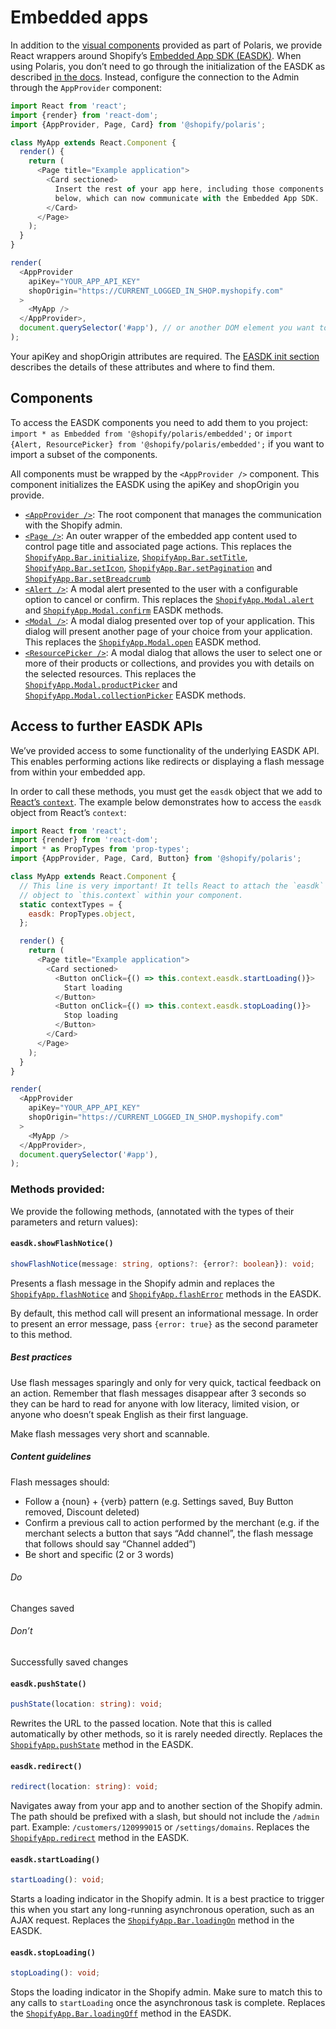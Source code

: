 # Embedded apps

In addition to the [visual components](https://polaris.shopify.com/components/get-started) provided as part of Polaris, we provide React wrappers around Shopify’s [Embedded App SDK (EASDK)](https://help.shopify.com/api/sdks/shopify-apps/embedded-app-sdk/methods). When using Polaris, you don’t need to go through the initialization of the EASDK as described [in the docs](https://help.shopify.com/api/sdks/shopify-apps/embedded-app-sdk/initialization). Instead, configure the connection to the Admin through the `AppProvider` component:

```js
import React from 'react';
import {render} from 'react-dom';
import {AppProvider, Page, Card} from '@shopify/polaris';

class MyApp extends React.Component {
  render() {
    return (
      <Page title="Example application">
        <Card sectioned>
          Insert the rest of your app here, including those components detailed
          below, which can now communicate with the Embedded App SDK.
        </Card>
      </Page>
    );
  }
}

render(
  <AppProvider
    apiKey="YOUR_APP_API_KEY"
    shopOrigin="https://CURRENT_LOGGED_IN_SHOP.myshopify.com"
  >
    <MyApp />
  </AppProvider>,
  document.querySelector('#app'), // or another DOM element you want to mount the app in
);
```

Your apiKey and shopOrigin attributes are required. The [EASDK init section](https://help.shopify.com/api/sdks/shopify-apps/embedded-app-sdk/methods#shopifyapp-init-config) describes the details of these attributes and where to find them.

## Components

To access the EASDK components you need to add them to you project:
`import * as Embedded from '@shopify/polaris/embedded';` or `import {Alert, ResourcePicker} from '@shopify/polaris/embedded';` if you want to import a subset of the components.

All components must be wrapped by the `<AppProvider />` component. This component initializes the EASDK using the apiKey and shopOrigin you provide.

- [`<AppProvider />`](https://polaris.shopify.com/components/structure/app-provider): The root component that manages the communication with the Shopify admin.
- [`<Page />`](https://polaris.shopify.com/components/structure/page): An outer wrapper of the embedded app content used to control page title and associated page actions. This replaces the [`ShopifyApp.Bar.initialize`](https://help.shopify.com/api/sdks/shopify-apps/embedded-app-sdk/methods#shopifyapp-bar-initialize-config), [`ShopifyApp.Bar.setTitle`](https://help.shopify.com/api/sdks/shopify-apps/embedded-app-sdk/methods#shopifyapp-bar-settitle-title), [`ShopifyApp.Bar.setIcon`](https://help.shopify.com/api/sdks/shopify-apps/embedded-app-sdk/methods#shopifyapp-bar-seticon-icon), [`ShopifyApp.Bar.setPagination`](https://help.shopify.com/api/sdks/shopify-apps/embedded-app-sdk/methods#shopifyapp-bar-setpagination-config) and [`ShopifyApp.Bar.setBreadcrumb`](https://help.shopify.com/api/sdks/shopify-apps/embedded-app-sdk/methods#shopifyapp-bar-setbreadcrumb-config)
- [`<Alert />`](https://polaris.shopify.com/components/embedded/embedded-alert): A modal alert presented to the user with a configurable option to cancel or confirm. This replaces the [`ShopifyApp.Modal.alert`](https://help.shopify.com/api/sdks/shopify-apps/embedded-app-sdk/methods#shopifyapp-modal-alert-options-fn) and [`ShopifyApp.Modal.confirm`](https://help.shopify.com/api/sdks/shopify-apps/embedded-app-sdk/methods#shopifyapp-modal-confirm-options-fn) EASDK methods.
- [`<Modal />`](https://polaris.shopify.com/components/embedded/embedded-modal): A modal dialog presented over top of your application. This dialog will present another page of your choice from your application. This replaces the [`ShopifyApp.Modal.open`](https://help.shopify.com/api/sdks/shopify-apps/embedded-app-sdk/methods#shopifyapp-modal-open-init-fn) EASDK method.
- [`<ResourcePicker />`](https://polaris.shopify.com/components/embedded/embedded-resource-picker): A modal dialog that allows the user to select one or more of their products or collections, and provides you with details on the selected resources. This replaces the [`ShopifyApp.Modal.productPicker`](https://help.shopify.com/api/sdks/shopify-apps/embedded-app-sdk/methods#shopifyapp-modal-productpicker-options-fn) and [`ShopifyApp.Modal.collectionPicker`](https://help.shopify.com/api/sdks/shopify-apps/embedded-app-sdk/methods#shopifyapp-modal-collectionpicker-options-fn) EASDK methods.

## Access to further EASDK APIs

We’ve provided access to some functionality of the underlying EASDK API. This enables performing actions like redirects or displaying a flash message from within your embedded app.

In order to call these methods, you must get the `easdk` object that we add to [React’s `context`](https://facebook.github.io/react/docs/context.html). The example below demonstrates how to access the `easdk` object from React’s `context`:

```js
import React from 'react';
import {render} from 'react-dom';
import * as PropTypes from 'prop-types';
import {AppProvider, Page, Card, Button} from '@shopify/polaris';

class MyApp extends React.Component {
  // This line is very important! It tells React to attach the `easdk`
  // object to `this.context` within your component.
  static contextTypes = {
    easdk: PropTypes.object,
  };

  render() {
    return (
      <Page title="Example application">
        <Card sectioned>
          <Button onClick={() => this.context.easdk.startLoading()}>
            Start loading
          </Button>
          <Button onClick={() => this.context.easdk.stopLoading()}>
            Stop loading
          </Button>
        </Card>
      </Page>
    );
  }
}

render(
  <AppProvider
    apiKey="YOUR_APP_API_KEY"
    shopOrigin="https://CURRENT_LOGGED_IN_SHOP.myshopify.com"
  >
    <MyApp />
  </AppProvider>,
  document.querySelector('#app'),
);
```

### Methods provided:

We provide the following methods, (annotated with the types of their parameters and return values):

#### `easdk.showFlashNotice()`

```ts
showFlashNotice(message: string, options?: {error?: boolean}): void;
```

Presents a flash message in the Shopify admin and replaces the [`ShopifyApp.flashNotice`](https://help.shopify.com/api/sdks/shopify-apps/embedded-app-sdk/methods#shopifyapp-flashnotice-message) and [`ShopifyApp.flashError`](https://help.shopify.com/api/sdks/shopify-apps/embedded-app-sdk/methods#shopifyapp-flasherror-message) methods in the EASDK.

By default, this method call will present an informational message. In order to present an error message, pass `{error: true}` as the second parameter to this method.

##### Best practices

Use flash messages sparingly and only for very quick, tactical feedback on an action. Remember that flash messages disappear after 3 seconds so they can be hard to read for anyone with low literacy, limited vision, or anyone who doesn’t speak English as their first language.

Make flash messages very short and scannable.

##### Content guidelines

Flash messages should:

- Follow a {noun} + {verb} pattern (e.g. Settings saved, Buy Button removed, Discount deleted)
- Confirm a previous call to action performed by the merchant (e.g. if the merchant selects a button that says “Add channel”, the flash message that follows should say “Channel added”)
- Be short and specific (2 or 3 words)

###### Do

Changes saved

###### Don’t

Successfully saved changes

#### `easdk.pushState()`

```ts
pushState(location: string): void;
```

Rewrites the URL to the passed location. Note that this is called automatically by other methods, so it is rarely needed directly. Replaces the [`ShopifyApp.pushState`](https://help.shopify.com/api/sdks/shopify-apps/embedded-app-sdk/methods#shopifyapp-pushstate-path) method in the EASDK.

#### `easdk.redirect()`

```ts
redirect(location: string): void;
```

Navigates away from your app and to another section of the Shopify admin. The path should be prefixed with a slash, but should not include the `/admin` part. Example: `/customers/120999015` or `/settings/domains`. Replaces the [`ShopifyApp.redirect`](https://help.shopify.com/api/sdks/shopify-apps/embedded-app-sdk/methods#shopifyapp-redirect-path) method in the EASDK.

#### `easdk.startLoading()`

```ts
startLoading(): void;
```

Starts a loading indicator in the Shopify admin. It is a best practice to trigger this when you start any long-running asynchronous operation, such as an AJAX request. Replaces the [`ShopifyApp.Bar.loadingOn`](https://help.shopify.com/api/sdks/shopify-apps/embedded-app-sdk/methods#shopifyapp-bar-loadingon) method in the EASDK.

#### `easdk.stopLoading()`

```ts
stopLoading(): void;
```

Stops the loading indicator in the Shopify admin. Make sure to match this to any calls to `startLoading` once the asynchronous task is complete. Replaces the [`ShopifyApp.Bar.loadingOff`](https://help.shopify.com/api/sdks/shopify-apps/embedded-app-sdk/methods#shopifyapp-bar-loadingoff) method in the EASDK.
